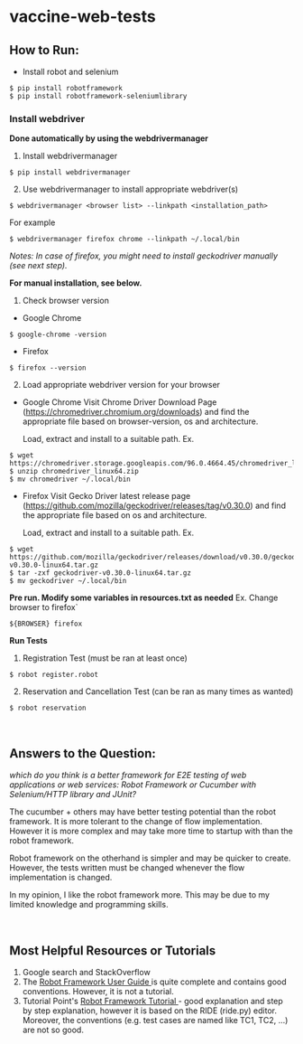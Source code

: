 # vaccine-web-tests

## How to Run:
- Install robot and selenium
```
$ pip install robotframework
$ pip install robotframework-seleniumlibrary
```
### Install webdriver

**Done automatically by using the webdrivermanager**
1. Install webdrivermanager
```
$ pip install webdrivermanager
```

2. Use webdrivermanager to install appropriate webdriver(s)
```
$ webdrivermanager <browser list> --linkpath <installation_path>
```
For example
```
$ webdrivermanager firefox chrome --linkpath ~/.local/bin
```
*Notes: In case of firefox, you might need to install geckodriver manually (see next step).*

**For manual installation, see below.**

1. Check browser version
- Google Chrome
```
$ google-chrome -version
```
- Firefox
```
$ firefox --version
```

2. Load appropriate webdriver version for your browser

- Google Chrome
Visit Chrome Driver Download Page (https://chromedriver.chromium.org/downloads)
and find the appropriate file based on browser-version, os and architecture.

  Load, extract and install to a suitable path.
Ex.
```
$ wget https://chromedriver.storage.googleapis.com/96.0.4664.45/chromedriver_linux64.zip
$ unzip chromedriver_linux64.zip
$ mv chromedriver ~/.local/bin
```

- Firefox
Visit Gecko Driver latest release page
(https://github.com/mozilla/geckodriver/releases/tag/v0.30.0)
and find the appropriate file based on os and architecture.

  Load, extract and install to a suitable path.
Ex.
```
$ wget https://github.com/mozilla/geckodriver/releases/download/v0.30.0/geckodriver-v0.30.0-linux64.tar.gz
$ tar -zxf geckodriver-v0.30.0-linux64.tar.gz
$ mv geckodriver ~/.local/bin
```

**Pre run. Modify some variables in resources.txt as needed**
Ex. Change browser to firefox`
```robot
${BROWSER} firefox
```

**Run Tests**

1. Registration Test (must be ran at least once)
```
$ robot register.robot
```
2. Reservation and Cancellation Test (can be ran as many times as wanted)
```
$ robot reservation
```
<br/>

## Answers to the Question:

*which do you think is a better framework for E2E testing of web applications or web services:  Robot Framework or Cucumber with Selenium/HTTP library and JUnit?*

The cucumber + others may have better testing potential than the robot framework. It is more tolerant to the change of flow implementation.
However it is more complex and may take more time to startup with than the robot framework.

Robot framework on the otherhand is simpler and may be quicker to create. However, the tests written must be changed whenever the flow implementation is changed.

In my opinion, I like the robot framework more. This may be due to my limited knowledge and programming skills.

<br/>

## Most Helpful Resources or Tutorials
1. Google search and StackOverflow
2. The <a href="https://robotframework.org/robotframework/latest/RobotFrameworkUserGuide.html"> Robot Framework User Guide </a> is quite complete and contains good conventions. However, it is not a tutorial.
3. Tutorial Point's <a href="https://www.tutorialspoint.com/robot_framework/index.htm"> Robot Framework Tutorial </a> - good explanation and step by step explanation, however it is based on the RIDE (ride.py) editor. Moreover, the conventions (e.g. test cases are named like TC1, TC2, ...) are not so good.

